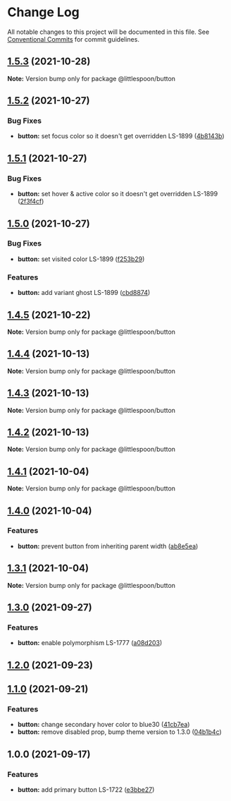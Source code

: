 # Change Log

All notable changes to this project will be documented in this file.
See [Conventional Commits](https://conventionalcommits.org) for commit guidelines.

## [1.5.3](https://github.com/little-spoon-dev/design-system/compare/@littlespoon/button@1.5.2...@littlespoon/button@1.5.3) (2021-10-28)

**Note:** Version bump only for package @littlespoon/button

## [1.5.2](https://github.com/little-spoon-dev/design-system/compare/@littlespoon/button@1.5.1...@littlespoon/button@1.5.2) (2021-10-27)

### Bug Fixes

- **button:** set focus color so it doesn't get overridden LS-1899 ([4b8143b](https://github.com/little-spoon-dev/design-system/commit/4b8143bdd0f7157f772ee4a7099992899d5d04a4))

## [1.5.1](https://github.com/little-spoon-dev/design-system/compare/@littlespoon/button@1.5.0...@littlespoon/button@1.5.1) (2021-10-27)

### Bug Fixes

- **button:** set hover & active color so it doesn't get overridden LS-1899 ([2f3f4cf](https://github.com/little-spoon-dev/design-system/commit/2f3f4cfbffd2d196cad95867a40822b8dceddb2e))

## [1.5.0](https://github.com/little-spoon-dev/design-system/compare/@littlespoon/button@1.4.5...@littlespoon/button@1.5.0) (2021-10-27)

### Bug Fixes

- **button:** set visited color LS-1899 ([f253b29](https://github.com/little-spoon-dev/design-system/commit/f253b29c4703a57db8d9f8dd0e3edc085d51b3e0))

### Features

- **button:** add variant ghost LS-1899 ([cbd8874](https://github.com/little-spoon-dev/design-system/commit/cbd887487108faf594aba5a14c3d39af92261967))

## [1.4.5](https://github.com/little-spoon-dev/design-system/compare/@littlespoon/button@1.4.4...@littlespoon/button@1.4.5) (2021-10-22)

**Note:** Version bump only for package @littlespoon/button

## [1.4.4](https://github.com/little-spoon-dev/design-system/compare/@littlespoon/button@1.4.3...@littlespoon/button@1.4.4) (2021-10-13)

**Note:** Version bump only for package @littlespoon/button

## [1.4.3](https://github.com/little-spoon-dev/design-system/compare/@littlespoon/button@1.4.2...@littlespoon/button@1.4.3) (2021-10-13)

**Note:** Version bump only for package @littlespoon/button

## [1.4.2](https://github.com/little-spoon-dev/design-system/compare/@littlespoon/button@1.4.1...@littlespoon/button@1.4.2) (2021-10-13)

**Note:** Version bump only for package @littlespoon/button

## [1.4.1](https://github.com/little-spoon-dev/design-system/compare/@littlespoon/button@1.4.0...@littlespoon/button@1.4.1) (2021-10-04)

**Note:** Version bump only for package @littlespoon/button

## [1.4.0](https://github.com/little-spoon-dev/design-system/compare/@littlespoon/button@1.3.1...@littlespoon/button@1.4.0) (2021-10-04)

### Features

- **button:** prevent button from inheriting parent width ([ab8e5ea](https://github.com/little-spoon-dev/design-system/commit/ab8e5eac1cef52a02057e621bea484a0ba8b2a9d))

## [1.3.1](https://github.com/little-spoon-dev/design-system/compare/@littlespoon/button@1.3.0...@littlespoon/button@1.3.1) (2021-10-04)

**Note:** Version bump only for package @littlespoon/button

## [1.3.0](https://github.com/little-spoon-dev/design-system/compare/@littlespoon/button@1.2.0...@littlespoon/button@1.3.0) (2021-09-27)

### Features

- **button:** enable polymorphism LS-1777 ([a08d203](https://github.com/little-spoon-dev/design-system/commit/a08d203375c017131ab2598374d8551bc2bac7ec))

## [1.2.0](https://www.github.com/little-spoon-dev/design-system/compare/button-v1.1.0...%40littlespoon%2Fbutton%401.2.0) (2021-09-23)

## [1.1.0](https://www.github.com/little-spoon-dev/design-system/compare/button-v1.0.0...button-v1.1.0) (2021-09-21)

### Features

- **button:** change secondary hover color to blue30 ([41cb7ea](https://www.github.com/little-spoon-dev/design-system/commit/41cb7eadad2a7319ea1beabc85fbc0657b5d115e))
- **button:** remove disabled prop, bump theme version to 1.3.0 ([04b1b4c](https://www.github.com/little-spoon-dev/design-system/commit/04b1b4c3cc53db0da2daf5e9b960712da78a8a58))

## 1.0.0 (2021-09-17)

### Features

- **button:** add primary button LS-1722 ([e3bbe27](https://www.github.com/little-spoon-dev/design-system/commit/e3bbe2722e24d270bd66bb079340a124a98a40b3))
